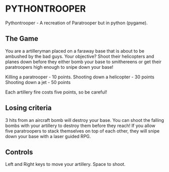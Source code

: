 # PYTHONTROOPER
Pythontrooper - A recreation of Paratrooper but in python (pygame).

## The Game
You are a artilleryman placed on a faraway base that is about to be ambushed by the bad guys. Your objective? Shoot their helicopters and planes down before they either bomb your base to smithereens or get their paratroopers high enough to snipe down your base!

Killing a paratrooper - 10 points.
Shooting down a helicopter - 30 points
Shooting down a jet - 50 points

Each artillery fire costs five points, so be careful!

## Losing criteria
3 hits from an aircraft bomb will destroy your base. You can shoot the falling bombs with your artillery to destroy them before they reach!
If you allow five paratroopers to stack themselves on top of each other, they will snipe down your base with a laser guided RPG.

## Controls
Left and Right keys to move your artillery. Space to shoot.


